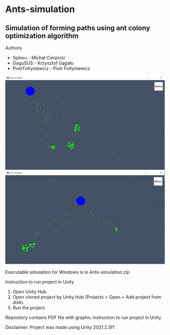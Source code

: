 # Ants-simulation
## Simulation of forming paths using ant colony optimization algorithm

Authors
- Splexu - Michał Cierpicki
- GaguSUS - Krzysztof Gągało
- PiotrFoltyniewicz - Piotr Foltyniewicz

![alt text](./Screenshots/simulation1.png)
![alt text](./Screenshots/simulation2.png)

Executable simulation for Windows is in Ants-simulation.zip

Instruction to run project in Unity
1. Open Unity Hub.
2. Open cloned project by Unity Hub (Projects > Open > Add project from disk).
3. Run the project.

Repository contains PDF file with graphic instruction to run project in Unity

Disclaimer: Project was made using Unity 2021.2.5f1